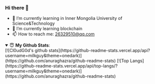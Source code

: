 ### Hi there 👋
- 🔭 I’m currently learning in Inner Mongolia University of Science&Technology
- 🌱 I’m currently learning blockchain
- 📫 How to reach me: 26329510@qq.com
<details open>
 <summary> 😇 <b>My Github Stats</b>: </summary>
[![Cl0udG0d's github stats](https://github-readme-stats.vercel.app/api?username=milkguy&theme=onedark)](https://github.com/anuraghazra/github-readme-stats)
[![Top Langs](https://github-readme-stats.vercel.app/api/top-langs/?username=milkguy&theme=onedark)](https://github.com/anuraghazra/github-readme-stats)

</details>






<!--
**milkguy/milkguy** is a ✨ _special_ ✨ repository because its `README.md` (this file) appears on your GitHub profile.

Here are some ideas to get you started:

- 🔭 I’m currently working on ...
- 🌱 I’m currently learning ...
- 👯 I’m looking to collaborate on ...
- 🤔 I’m looking for help with ...
- 💬 Ask me about ...
- 📫 How to reach me: ...
- 😄 Pronouns: ...
- ⚡ Fun fact: ...
-->

